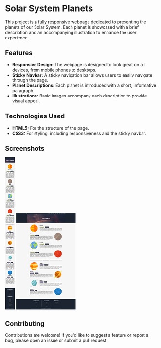 # Solar System Planets

This project is a fully responsive webpage dedicated to presenting the planets of our Solar System. Each planet is showcased with a brief description and an accompanying illustration to enhance the user experience.

## Features

- **Responsive Design:** The webpage is designed to look great on all devices, from mobile phones to desktops.
- **Sticky Navbar:** A sticky navigation bar allows users to easily navigate through the page.
- **Planet Descriptions:** Each planet is introduced with a short, informative paragraph.
- **Illustrations:** Basic images accompany each description to provide visual appeal.

## Technologies Used

- **HTML5:** For the structure of the page.
- **CSS3:** For styling, including responsiveness and the sticky navbar.

## Screenshots

[![Mobile View Thumbnail](./screenshots/mobile-view-thumb.png)](./screenshots/mobile-view.png)
[![Desktop View Thumbnail](./screenshots/desktop-view-thumb.png)](./screenshots/desktop-view.png)


## Contributing

Contributions are welcome! If you'd like to suggest a feature or report a bug, please open an issue or submit a pull request.